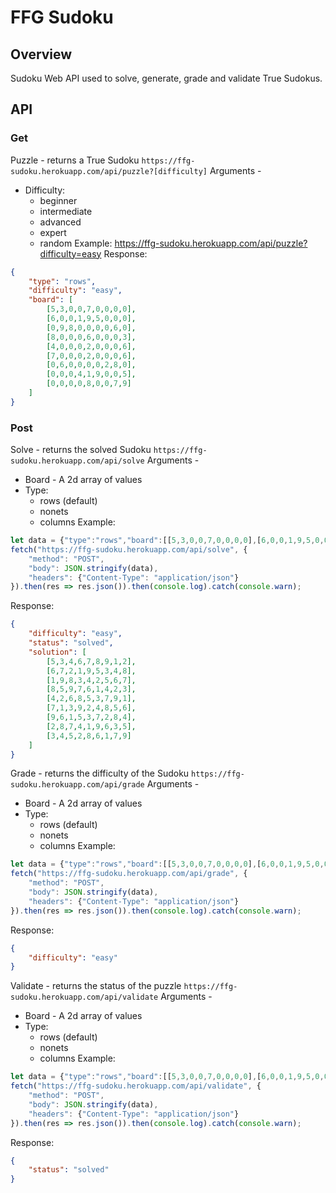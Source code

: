 # FFG Sudoku
## Overview
Sudoku Web API used to solve, generate, grade and validate True Sudokus.
## API
### Get
Puzzle - returns a True Sudoku
`https://ffg-sudoku.herokuapp.com/api/puzzle?[difficulty]`
Arguments -
- Difficulty:
    * beginner
    * intermediate
    * advanced
    * expert
    * random
Example:
    https://ffg-sudoku.herokuapp.com/api/puzzle?difficulty=easy
Response:
```json
{
    "type": "rows",
    "difficulty": "easy",
    "board": [
        [5,3,0,0,7,0,0,0,0],
        [6,0,0,1,9,5,0,0,0],
        [0,9,8,0,0,0,0,6,0],
        [8,0,0,0,6,0,0,0,3],
        [4,0,0,0,2,0,0,0,6],
        [7,0,0,0,2,0,0,0,6],
        [0,6,0,0,0,0,2,8,0],
        [0,0,0,4,1,9,0,0,5],
        [0,0,0,0,8,0,0,7,9]
    ]
}
```
### Post
Solve - returns the solved Sudoku
`https://ffg-sudoku.herokuapp.com/api/solve`
Arguments -
- Board - A 2d array of values
- Type:
    * rows (default)
    * nonets
    * columns
Example:
```js
let data = {"type":"rows","board":[[5,3,0,0,7,0,0,0,0],[6,0,0,1,9,5,0,0,0],[0,9,8,0,0,0,0,6,0],[8,0,0,0,6,0,0,0,3],[4,0,0,0,2,0,0,0,6],[7,0,0,0,2,0,0,0,6],[0,6,0,0,0,0,2,8,0],[0,0,0,4,1,9,0,0,5],[0,0,0,0,8,0,0,7,9]]};
fetch("https://ffg-sudoku.herokuapp.com/api/solve", {
    "method": "POST",
    "body": JSON.stringify(data),
    "headers": {"Content-Type": "application/json"}
}).then(res => res.json()).then(console.log).catch(console.warn);
```
Response:
```json
{
    "difficulty": "easy",
    "status": "solved",
    "solution": [
        [5,3,4,6,7,8,9,1,2],
        [6,7,2,1,9,5,3,4,8],
        [1,9,8,3,4,2,5,6,7],
        [8,5,9,7,6,1,4,2,3],
        [4,2,6,8,5,3,7,9,1],
        [7,1,3,9,2,4,8,5,6],
        [9,6,1,5,3,7,2,8,4],
        [2,8,7,4,1,9,6,3,5],
        [3,4,5,2,8,6,1,7,9]
    ]
}
```
Grade - returns the difficulty of the Sudoku
`https://ffg-sudoku.herokuapp.com/api/grade`
Arguments -
- Board - A 2d array of values
- Type:
    * rows (default)
    * nonets
    * columns
Example:
```js
let data = {"type":"rows","board":[[5,3,0,0,7,0,0,0,0],[6,0,0,1,9,5,0,0,0],[0,9,8,0,0,0,0,6,0],[8,0,0,0,6,0,0,0,3],[4,0,0,0,2,0,0,0,6],[7,0,0,0,2,0,0,0,6],[0,6,0,0,0,0,2,8,0],[0,0,0,4,1,9,0,0,5],[0,0,0,0,8,0,0,7,9]]};
fetch("https://ffg-sudoku.herokuapp.com/api/grade", {
    "method": "POST",
    "body": JSON.stringify(data),
    "headers": {"Content-Type": "application/json"}
}).then(res => res.json()).then(console.log).catch(console.warn);
```
Response:
```json
{
    "difficulty": "easy"
}
```
Validate - returns the status of the puzzle
`https://ffg-sudoku.herokuapp.com/api/validate`
Arguments -
- Board - A 2d array of values
- Type:
    * rows (default)
    * nonets
    * columns
Example:
```js
let data = {"type":"rows","board":[[5,3,0,0,7,0,0,0,0],[6,0,0,1,9,5,0,0,0],[0,9,8,0,0,0,0,6,0],[8,0,0,0,6,0,0,0,3],[4,0,0,0,2,0,0,0,6],[7,0,0,0,2,0,0,0,6],[0,6,0,0,0,0,2,8,0],[0,0,0,4,1,9,0,0,5],[0,0,0,0,8,0,0,7,9]]};
fetch("https://ffg-sudoku.herokuapp.com/api/validate", {
    "method": "POST",
    "body": JSON.stringify(data),
    "headers": {"Content-Type": "application/json"}
}).then(res => res.json()).then(console.log).catch(console.warn);
```
Response:
```json
{
    "status": "solved"
}
```
